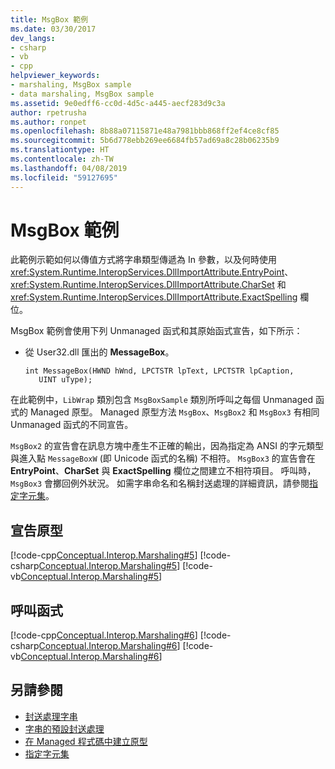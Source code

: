 ```yaml
---
title: MsgBox 範例
ms.date: 03/30/2017
dev_langs:
- csharp
- vb
- cpp
helpviewer_keywords:
- marshaling, MsgBox sample
- data marshaling, MsgBox sample
ms.assetid: 9e0edff6-cc0d-4d5c-a445-aecf283d9c3a
author: rpetrusha
ms.author: ronpet
ms.openlocfilehash: 8b88a07115871e48a7981bbb868ff2ef4ce8cf85
ms.sourcegitcommit: 5b6d778ebb269ee6684fb57ad69a8c28b06235b9
ms.translationtype: HT
ms.contentlocale: zh-TW
ms.lasthandoff: 04/08/2019
ms.locfileid: "59127695"
---
```

# <a name="msgbox-sample"></a>MsgBox 範例
此範例示範如何以傳值方式將字串類型傳遞為 In 參數，以及何時使用 <xref:System.Runtime.InteropServices.DllImportAttribute.EntryPoint>、<xref:System.Runtime.InteropServices.DllImportAttribute.CharSet> 和 <xref:System.Runtime.InteropServices.DllImportAttribute.ExactSpelling> 欄位。  
  
 MsgBox 範例會使用下列 Unmanaged 函式和其原始函式宣告，如下所示：  
  
-   從 User32.dll 匯出的 **MessageBox**。  
  
    ```  
    int MessageBox(HWND hWnd, LPCTSTR lpText, LPCTSTR lpCaption,   
       UINT uType);  
    ```  
  
 在此範例中，`LibWrap` 類別包含 `MsgBoxSample` 類別所呼叫之每個 Unmanaged 函式的 Managed 原型。 Managed 原型方法 `MsgBox`、`MsgBox2` 和 `MsgBox3` 有相同 Unmanaged 函式的不同宣告。  
  
 `MsgBox2` 的宣告會在訊息方塊中產生不正確的輸出，因為指定為 ANSI 的字元類型與進入點 `MessageBoxW` (即 Unicode 函式的名稱) 不相符。 `MsgBox3` 的宣告會在 **EntryPoint**、**CharSet** 與 **ExactSpelling** 欄位之間建立不相符項目。 呼叫時，`MsgBox3` 會擲回例外狀況。 如需字串命名和名稱封送處理的詳細資訊，請參閱[指定字元集](specifying-a-character-set.md)。  
  
## <a name="declaring-prototypes"></a>宣告原型  
 [!code-cpp[Conceptual.Interop.Marshaling#5](../../../samples/snippets/cpp/VS_Snippets_CLR/conceptual.interop.marshaling/cpp/msgbox.cpp#5)]
 [!code-csharp[Conceptual.Interop.Marshaling#5](../../../samples/snippets/csharp/VS_Snippets_CLR/conceptual.interop.marshaling/cs/msgbox.cs#5)]
 [!code-vb[Conceptual.Interop.Marshaling#5](../../../samples/snippets/visualbasic/VS_Snippets_CLR/conceptual.interop.marshaling/vb/msgbox.vb#5)]  
  
## <a name="calling-functions"></a>呼叫函式  
 [!code-cpp[Conceptual.Interop.Marshaling#6](../../../samples/snippets/cpp/VS_Snippets_CLR/conceptual.interop.marshaling/cpp/msgbox.cpp#6)]
 [!code-csharp[Conceptual.Interop.Marshaling#6](../../../samples/snippets/csharp/VS_Snippets_CLR/conceptual.interop.marshaling/cs/msgbox.cs#6)]
 [!code-vb[Conceptual.Interop.Marshaling#6](../../../samples/snippets/visualbasic/VS_Snippets_CLR/conceptual.interop.marshaling/vb/msgbox.vb#6)]  
  
## <a name="see-also"></a>另請參閱

- [封送處理字串](marshaling-strings.md)
- [字串的預設封送處理](default-marshaling-for-strings.md)
- [在 Managed 程式碼中建立原型](creating-prototypes-in-managed-code.md)
- [指定字元集](specifying-a-character-set.md)
